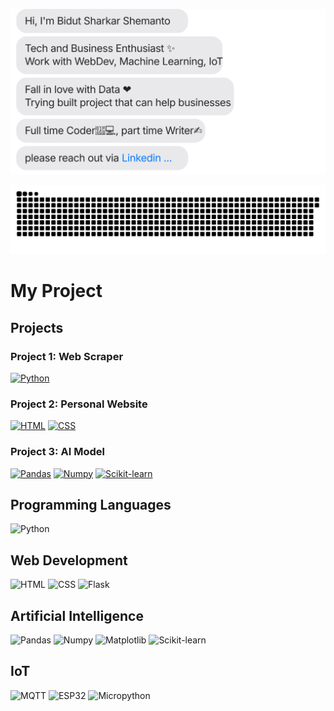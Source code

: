[![](https://github.com/shemanto27/shemanto27/blob/main/chat.svg)](https://www.linkedin.com/in/shemanto/)

[![](https://github.com/shemanto27/shemanto27/blob/main/github-contribution-grid-snake.svg)](https://www.linkedin.com/in/shemanto/)

# My Project

## Projects

### Project 1: Web Scraper
[![Python](https://img.shields.io/badge/Python-3776AB?style=for-the-badge&logo=python&logoColor=white)](https://github.com/search?q=topic:web-scraper+language:python+user:YOUR_USERNAME)

### Project 2: Personal Website
[![HTML](https://img.shields.io/badge/HTML5-E34F26?style=for-the-badge&logo=html5&logoColor=white)](https://github.com/search?q=topic:personal-website+language:html+user:YOUR_USERNAME)
[![CSS](https://img.shields.io/badge/CSS3-1572B6?style=for-the-badge&logo=css3&logoColor=white)](https://github.com/search?q=topic:personal-website+language:css+user:YOUR_USERNAME)

### Project 3: AI Model
[![Pandas](https://img.shields.io/badge/Pandas-150458?style=for-the-badge&logo=pandas&logoColor=white)](https://github.com/search?q=topic:ai-model+language:python+pandas+user:YOUR_USERNAME)
[![Numpy](https://img.shields.io/badge/Numpy-013243?style=for-the-badge&logo=numpy&logoColor=white)](https://github.com/search?q=topic:ai-model+language:python+numpy+user:YOUR_USERNAME)
[![Scikit-learn](https://img.shields.io/badge/Scikit--learn-F7931E?style=for-the-badge&logo=scikit-learn&logoColor=white)](https://github.com/search?q=topic:ai-model+language:python+scikit-learn+user:YOUR_USERNAME)


## Programming Languages
![Python](https://img.shields.io/badge/Python-3776AB?style=for-the-badge&logo=python&logoColor=white)

## Web Development
![HTML](https://img.shields.io/badge/HTML5-E34F26?style=for-the-badge&logo=html5&logoColor=white)
![CSS](https://img.shields.io/badge/CSS3-1572B6?style=for-the-badge&logo=css3&logoColor=white)
![Flask](https://img.shields.io/badge/Flask-000000?style=for-the-badge&logo=flask&logoColor=white)

## Artificial Intelligence
![Pandas](https://img.shields.io/badge/Pandas-150458?style=for-the-badge&logo=pandas&logoColor=white)
![Numpy](https://img.shields.io/badge/Numpy-013243?style=for-the-badge&logo=numpy&logoColor=white)
![Matplotlib](https://img.shields.io/badge/Matplotlib-008080?style=for-the-badge&logo=plotly&logoColor=white)
![Scikit-learn](https://img.shields.io/badge/Scikit--learn-F7931E?style=for-the-badge&logo=scikit-learn&logoColor=white)

## IoT
![MQTT](https://img.shields.io/badge/MQTT-660066?style=for-the-badge&logo=eclipse-mosquitto&logoColor=white)
![ESP32](https://img.shields.io/badge/ESP32-000000?style=for-the-badge&logo=espressif&logoColor=white)
![Micropython](https://img.shields.io/badge/Micropython-2C2C2C?style=for-the-badge&logo=micropython&logoColor=white)

